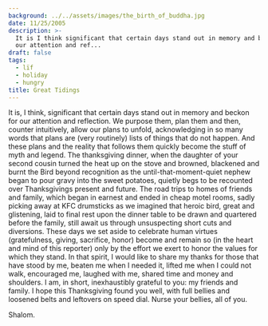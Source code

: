 ```yaml
---
background: ../../assets/images/the_birth_of_buddha.jpg
date: 11/25/2005
description: >-
  It is I think significant that certain days stand out in memory and beckon for
  our attention and ref...
draft: false
tags:
  - lïf
  - holiday
  - hungry
title: Great Tidings
---
```

  
It is, I think, significant that certain days stand out in memory and beckon for our attention and reflection. We purpose them, plan them and then, counter intuitively, allow our plans to unfold, acknowledging in so many words that plans are (very routinely) lists of things that do not happen. And these plans and the reality that follows them quickly become the stuff of myth and legend. The thanksgiving dinner, when the daughter of your second cousin turned the heat up on the stove and browned, blackened and burnt the Bird beyond recognition as the until-that-moment-quiet nephew began to pour gravy into the sweet potatoes, quietly begs to be recounted over Thanksgivings present and future. The road trips to homes of friends and family, which began in earnest and ended in cheap motel rooms, sadly picking away at KFC drumsticks as we imagined that heroic bird, great and glistening, laid to final rest upon the dinner table to be drawn and quartered before the family, still await us through unsuspecting short cuts and diversions. These days we set aside to celebrate human virtues (gratefulness, giving, sacrifice, honor) become and remain so (in the heart and mind of this reporter) only by the effort we exert to honor the values for which they stand. In that spirit, I would like to share my thanks for those that have stood by me, beaten me when I needed it, lifted me when I could not walk, encouraged me, laughed with me, shared time and money and shoulders. I am, in short, inexhaustibly grateful to you: my friends and family. I hope this Thanksgiving found you well, with full bellies and loosened belts and leftovers on speed dial. Nurse your bellies, all of you.  
  
Shalom.  

